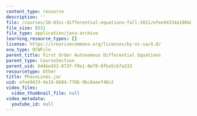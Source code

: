 ```yaml
---
content_type: resource
description: ''
file: /courses/18-03sc-differential-equations-fall-2011/efee94334a196b8477669bc8aeef48c2_PhaseLines.jar
file_size: 8531
file_type: application/java-archive
learning_resource_types: []
license: https://creativecommons.org/licenses/by-nc-sa/4.0/
ocw_type: OCWFile
parent_title: First Order Autonomous Differential Equations
parent_type: CourseSection
parent_uid: 6d4be452-872f-f9e1-8e76-8fba5cb7a232
resourcetype: Other
title: PhaseLines.jar
uid: efee9433-4a19-6b84-7766-9bc8aeef48c2
video_files:
  video_thumbnail_file: null
video_metadata:
  youtube_id: null
---
```

